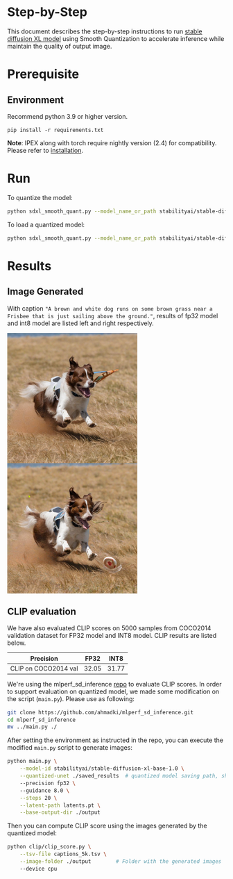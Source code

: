 Step-by-Step
============
This document describes the step-by-step instructions to run [stable diffusion XL model](https://huggingface.co/stabilityai/stable-diffusion-xl-base-1.0) using Smooth Quantization to accelerate inference while maintain the quality of output image.

# Prerequisite

## Environment
Recommend python 3.9 or higher version.

```shell
pip install -r requirements.txt
```
**Note**: IPEX along with torch require nightly version (2.4) for compatibility. Please refer to [installation](https://intel.github.io/intel-extension-for-pytorch/index.html#installation?platform=cpu&version=main&os=linux%2fwsl2&package=source). 

# Run

To quantize the model:
```bash
python sdxl_smooth_quant.py --model_name_or_path stabilityai/stable-diffusion-xl-base-1.0 --quantize --output_dir "./saved_results"
```
To load a quantized model:
```bash
python sdxl_smooth_quant.py --model_name_or_path stabilityai/stable-diffusion-xl-base-1.0 --quantize --load --int8
```

# Results
## Image Generated

With caption `"A brown and white dog runs on some brown grass near a Frisbee that is just sailing above the ground."`, results of fp32 model and int8 model are listed left and right respectively.

<p float="left">
  <img src="./images/fp32.jpg" width = "300" height = "300" alt="bf16" align=center />
  <img src="./images/int8.jpg" width = "300" height = "300" alt="int8" align=center />
</p>

## CLIP evaluation
We have also evaluated CLIP scores on 5000 samples from COCO2014 validation dataset for FP32 model and INT8 model. CLIP results are listed below.

| Precision            | FP32  | INT8  | 
|----------------------|-------|-------|
| CLIP on COCO2014 val  | 32.05 | 31.77 |

We're using the mlperf_sd_inference [repo](https://github.com/ahmadki/mlperf_sd_inference) to evaluate CLIP scores. In order to support evaluation on quantized model,
we made some modification on the script (`main.py`). Please use as following:
```bash
git clone https://github.com/ahmadki/mlperf_sd_inference.git
cd mlperf_sd_inference
mv ../main.py ./
```
After setting the environment as instructed in the repo, you can execute the modified `main.py` script to generate images:
```bash
python main.py \
    --model-id stabilityai/stable-diffusion-xl-base-1.0 \
    --quantized-unet ./saved_results  # quantized model saving path, should include `qconfig.json` and `quantized_model.pt`
    --precision fp32 \ 
    --guidance 8.0 \
    --steps 20 \
    --latent-path latents.pt \
    --base-output-dir ./output
```
Then you can compute CLIP score using the images generated by the quantized model:
```bash
python clip/clip_score.py \
    --tsv-file captions_5k.tsv \
    --image-folder ./output        # Folder with the generated images
    --device cpu       
```
